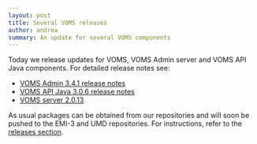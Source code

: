 ```yaml
---
layout: post
title: Several VOMS releases
author: andrea
summary: An update for several VOMS components
---
```


Today we release updates for VOMS, VOMS Admin server and VOMS API
Java components. For detailed release notes see:

- [VOMS Admin 3.4.1 release notes][rn-admin]
- [VOMS API Java 3.0.6 release notes][rn-api-java]
- [VOMS server 2.0.13][rn-core]

As usual packages can be obtained from our repositories and will soon be pushed
to the EMI-3 and UMD repositories. For instructions, refer to  the [releases
section][releases].

[rn-admin]: {{site.baseurl}}/release-notes/voms-admin-server/3.4.1
[rn-core]: {{site.baseurl}}/release-notes/voms-server/2.0.13
[rn-api-java]: {{site.baseurl}}/release-notes/voms-api-java/3.0.6

[voms-admin-guide]: {{site.baseurl}}/documentation/voms-admin-guide/3.4.0
[voms-admin-user-guide]: {{site.baseurl}}/documentation/voms-admin-guide/3.4.0/user-guide.html
[voms-admin-vo-admin-guide]: {{site.baseurl}}/documentation/voms-admin-guide/3.4.0/vo-admin-guide.html

[releases]: {{site.baseurl}}/releases.html
